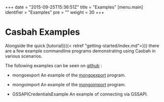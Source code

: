 +++
date = "2015-09-25T15:36:51Z"
title = "Examples"
[menu.main]
  identifier = "Examples"
  pre = "<i class='fa fa-lightbulb-o'></i>"
  weight = 30
+++

# Casbah Examples

Alongside the quick [tutorial]({{< relref "getting-started/index.md">}}) there
are a few example commandline programs demonstrating using Casbah in various
scenarios.

The following examples can be seen on
[github](https://github.com/mongodb/casbah/tree/master/examples) :

  *  mongoexport
     An example of the [mongoexport](http://docs.mongodb.org/manual/reference/program/mongoexport/) program.

  *  mongoimport
     An example of the [mongoimport](http://docs.mongodb.org/manual/reference/program/mongoimport/) program.

  * GSSAPICredentialsExample
    An example of connecting via GSSAPI.
